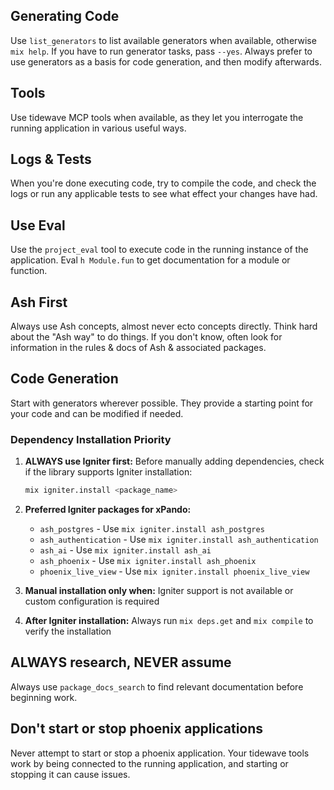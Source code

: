 ## Generating Code

Use `list_generators` to list available generators when available, otherwise `mix help`. If you have to run generator tasks, pass `--yes`. Always prefer to use generators as a basis for code generation, and then modify afterwards.

## Tools

Use tidewave MCP tools when available, as they let you interrogate the running application in various useful ways.

## Logs & Tests

When you're done executing code, try to compile the code, and check the logs or run any applicable tests to see what effect your changes have had.

## Use Eval

Use the `project_eval` tool to execute code in the running instance of the application. Eval `h Module.fun` to get documentation for a module or function.

## Ash First

Always use Ash concepts, almost never ecto concepts directly. Think hard about the "Ash way" to do things. If you don't know, often look for information in the rules & docs of Ash & associated packages.

## Code Generation

Start with generators wherever possible. They provide a starting point for your code and can be modified if needed.

### Dependency Installation Priority

1. **ALWAYS use Igniter first:** Before manually adding dependencies, check if the library supports Igniter installation:
   ```bash
   mix igniter.install <package_name>
   ```

2. **Preferred Igniter packages for xPando:**
   - `ash_postgres` - Use `mix igniter.install ash_postgres` 
   - `ash_authentication` - Use `mix igniter.install ash_authentication`
   - `ash_ai` - Use `mix igniter.install ash_ai`
   - `ash_phoenix` - Use `mix igniter.install ash_phoenix`
   - `phoenix_live_view` - Use `mix igniter.install phoenix_live_view`

3. **Manual installation only when:** Igniter support is not available or custom configuration is required

4. **After Igniter installation:** Always run `mix deps.get` and `mix compile` to verify the installation

## ALWAYS research, NEVER assume

Always use `package_docs_search` to find relevant documentation before beginning work.

## Don't start or stop phoenix applications

Never attempt to start or stop a phoenix application.
Your tidewave tools work by being connected to the running application, and starting or stopping it can cause issues.